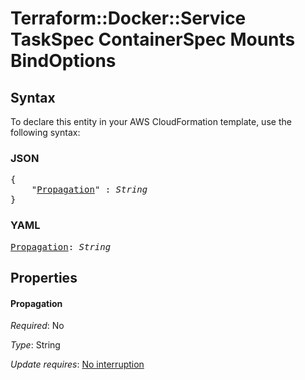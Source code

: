 # Terraform::Docker::Service TaskSpec ContainerSpec Mounts BindOptions

## Syntax

To declare this entity in your AWS CloudFormation template, use the following syntax:

### JSON

<pre>
{
    "<a href="#propagation" title="Propagation">Propagation</a>" : <i>String</i>
}
</pre>

### YAML

<pre>
<a href="#propagation" title="Propagation">Propagation</a>: <i>String</i>
</pre>

## Properties

#### Propagation

_Required_: No

_Type_: String

_Update requires_: [No interruption](https://docs.aws.amazon.com/AWSCloudFormation/latest/UserGuide/using-cfn-updating-stacks-update-behaviors.html#update-no-interrupt)

